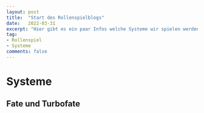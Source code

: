```yaml
---
layout: post
title:  "Start des Rollenspielblogs"
date:   2022-03-31
excerpt: "Hier gibt es ein paar Infos welche Systeme wir spielen werden."
tag:
- Rollenspiel
- Systeme
comments: false
---
```


# Systeme

## Fate und Turbofate
